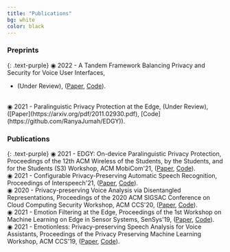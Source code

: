 ```yaml
---
title: "Publications"
bg: white
color: black
---
```

### **Preprints**
{: .text-purple}
&#9673; 2022 - A Tandem Framework Balancing Privacy and Security for Voice User Interfaces, 
- (Under Review), ([Paper](https://arxiv.org/pdf/2107.10045.pdf), [Code](https://github.com/RanyaJumah/EDGY)). 
<br>
&#9673; 2021 - Paralinguistic Privacy Protection at the Edge, (Under Review), ([Paper](https://arxiv.org/pdf/2011.02930.pdf), [Code](https://github.com/RanyaJumah/EDGY)).
<br>
   
### **Publications**
{: .text-purple}
&#9673; 2021 - EDGY: On-device Paralinguistic Privacy Protection, Proceedings of the 12th ACM Wireless of the Students, by the Students, and for the Students (S3) Workshop, ACM MobiCom'21, ([Paper](https://dl.acm.org/doi/abs/10.1145/3477087.3478382), [Code](https://github.com/RanyaJumah/EDGY)). 
<br>
&#9673; 2021 - Configurable Privacy-Preserving Automatic Speech Recognition, Proceedings of Interspeech'21, ([Paper](https://www.isca-speech.org/archive/pdfs/interspeech_2021/aloufi21_interspeech.pdf), [Code](https://github.com/RanyaJumah/EDGY)).
<br>
&#9673; 2020 - Privacy-preserving Voice Analysis via Disentangled Representations, Proceedings of the 2020 ACM SIGSAC Conference on Cloud Computing Security Workshop, ACM CCS'20, ([Paper](https://dl.acm.org/doi/abs/10.1145/3411495.3421355), [Code](https://github.com/RanyaJumah/EDGY)). 
<br>
&#9673; 2021 - Emotion Filtering at the Edge, Proceedings of the 1st Workshop on Machine Learning on Edge in Sensor Systems, SenSys'19, ([Paper](https://dl.acm.org/doi/abs/10.1145/3362743.3362960), [Code](https://github.com/RanyaJumah/EDGY)).
<br>
&#9673; 2021 - Emotionless: Privacy-preserving Speech Analysis for Voice Assistants, Proceedings of the Privacy Preserving Machine Learning Workshop, ACM CCS'19, ([Paper](https://arxiv.org/abs/1908.03632), [Code](https://github.com/RanyaJumah/EDGY)).
<br>
